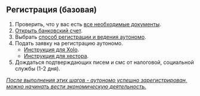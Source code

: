## Регистрация (базовая)

1. Проверить, что у вас есть [все необходимые документы](#необходимые-документы-для-регистрации-autónomo).
2. [Открыть банковский счет](#банковский-счет-для-аутономо).
3. Выбрать [способ регистрации и ведения аутономо](#хестор-или-xolo).
4. Подать заявку на регистрацию аутономо.
   - [Инструкция для Xolo](#регистрация-autónomo-xolo).
   - [Инструкция для хестора](#регистрация-autónomo-хестор).
5. Дождаться подтверждающих писем и смс от налоговой, социальной службы (1-2 дня).

*<u>После выполнения этих шагов - аутономо успешно зарегистрирован, можно начинать вести экономическую деятельность.
</u>*
